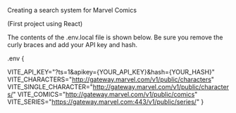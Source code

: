 Creating a search system for Marvel Comics

(First project using React)

The contents of the .env.local file is shown below. Be sure you remove the curly braces and add your API key and hash.

.env {

VITE_API_KEY="?ts=1&apikey={YOUR_API_KEY}&hash={YOUR_HASH}"
VITE_CHARACTERS="http://gateway.marvel.com/v1/public/characters"
VITE_SINGLE_CHARACTER="http://gateway.marvel.com/v1/public/characters/"
VITE_COMICS="http://gateway.marvel.com/v1/public/comics"
VITE_SERIES="https://gateway.marvel.com:443/v1/public/series/"
}
